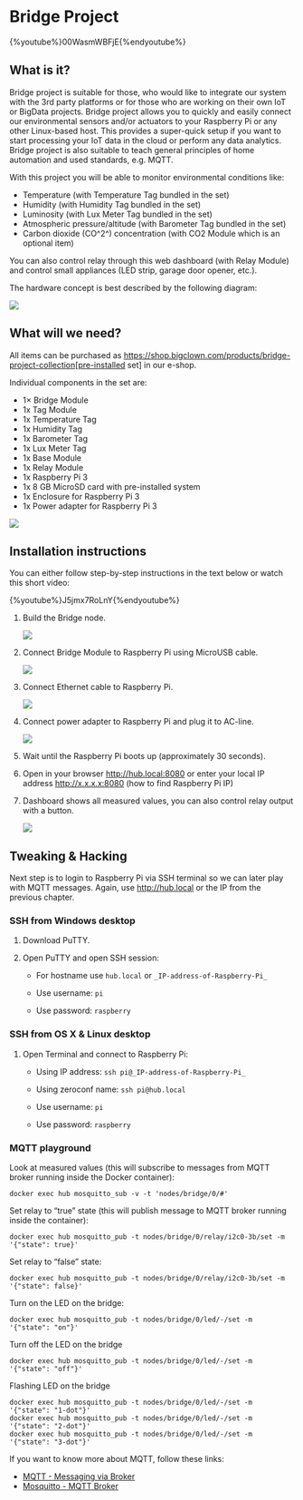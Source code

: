 # Bridge Project

{%youtube%}00WasmWBFjE{%endyoutube%}

<!-- toc -->


## What is it?

Bridge project is suitable for those, who would like to integrate our system with the 3rd party platforms or for those who are working on their own IoT or BigData projects.
Bridge project allows you to quickly and easily connect our environmental sensors and/or actuators to your Raspberry Pi or any other Linux-based host.
This provides a super-quick setup if you want to start processing your IoT data in the cloud or perform any data analytics.
Bridge project is also suitable to teach general principles of home automation and used standards, e.g. MQTT.

With this project you will be able to monitor environmental conditions like:

* Temperature (with Temperature Tag bundled in the set)
* Humidity (with Humidity Tag bundled in the set)
* Luminosity (with Lux Meter Tag bundled in the set)
* Atmospheric pressure/altitude (with Barometer Tag bundled in the set)
* Carbon dioxide (CO^2^) concentration (with CO2 Module which is an optional item)

You can also control relay through this web dashboard (with Relay Module) and control small appliances (LED strip, garage door opener, etc.).

The hardware concept is best described by the following diagram:

![](images/bridge/block-diagram.png)


## What will we need?

All items can be purchased as https://shop.bigclown.com/products/bridge-project-collection[pre-installed set] in our e-shop.

Individual components in the set are:

* 1× Bridge Module
* 1x Tag Module
* 1x Temperature Tag
* 1x Humidity Tag
* 1x Barometer Tag
* 1x Lux Meter Tag
* 1x Base Module
* 1x Relay Module
* 1x Raspberry Pi 3
* 1x 8 GB MicroSD card with pre-installed system
* 1x Enclosure for Raspberry Pi 3
* 1x Power adapter for Raspberry Pi 3

![](images/bridge/bridge-set.png)


## Installation instructions

You can either follow step-by-step instructions in the text below or watch this short video:

{%youtube%}J5jmx7RoLnY{%endyoutube%}

1. Build the Bridge node.

   ![](images/bridge/build-bridge.png)

2. Connect Bridge Module to Raspberry Pi using MicroUSB cable.

   ![](images/bridge/connect-bridge-to-rpi.png)

3. Connect Ethernet cable to Raspberry Pi.

   ![](images/bridge/connect-ethernet-to-rpi.png)

4. Connect power adapter to Raspberry Pi and plug it to AC-line.

   ![](images/bridge/connect-power-to-rpi.png)

5. Wait until the Raspberry Pi boots up (approximately 30 seconds).

6. Open in your browser http://hub.local:8080 or enter your local IP address http://x.x.x.x:8080 (how to find Raspberry Pi IP)

7. Dashboard shows all measured values, you can also control relay output with a button.

   ![](images/bridge/dashboard.png)


## Tweaking & Hacking

Next step is to login to Raspberry Pi via SSH terminal so we can later play with MQTT messages.
Again, use http://hub.local or the IP from the previous chapter.


### SSH from Windows desktop

1. Download PuTTY.

2. Open PuTTY and open SSH session:

   * For hostname use `hub.local` or `_IP-address-of-Raspberry-Pi_`

   * Use username: `pi`

   * Use password: `raspberry`


### SSH from OS X & Linux desktop

1. Open Terminal and connect to Raspberry Pi:

   * Using IP address: `ssh pi@_IP-address-of-Raspberry-Pi_`

   * Using zeroconf name: `ssh pi@hub.local`

   * Use username: `pi`

   * Use password: `raspberry`


### MQTT playground

Look at measured values (this will subscribe to messages from MQTT broker running inside the Docker container):

```
docker exec hub mosquitto_sub -v -t 'nodes/bridge/0/#'
```

Set relay to “true” state (this will publish message to MQTT broker running inside the container):

```
docker exec hub mosquitto_pub -t nodes/bridge/0/relay/i2c0-3b/set -m '{"state": true}'
```

Set relay to “false” state:

```
docker exec hub mosquitto_pub -t nodes/bridge/0/relay/i2c0-3b/set -m '{"state": false}'
```

Turn on the LED on the bridge:

```
docker exec hub mosquitto_pub -t nodes/bridge/0/led/-/set -m '{"state": "on"}'
```

Turn off the LED on the bridge

```
docker exec hub mosquitto_pub -t nodes/bridge/0/led/-/set -m '{"state": "off"}'
```

Flashing LED on the bridge

```
docker exec hub mosquitto_pub -t nodes/bridge/0/led/-/set -m '{"state": "1-dot"}'
docker exec hub mosquitto_pub -t nodes/bridge/0/led/-/set -m '{"state": "2-dot"}'
docker exec hub mosquitto_pub -t nodes/bridge/0/led/-/set -m '{"state": "3-dot"}'
```

If you want to know more about MQTT, follow these links:

* [MQTT - Messaging via Broker](../academy/mqtt.md)
* [Mosquitto - MQTT Broker](../tutorial/mosquitto.html)
